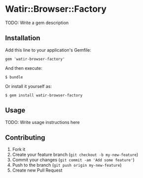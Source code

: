 # Watir::Browser::Factory

TODO: Write a gem description

## Installation

Add this line to your application's Gemfile:

    gem 'watir-browser-factory'

And then execute:

    $ bundle

Or install it yourself as:

    $ gem install watir-browser-factory

## Usage

TODO: Write usage instructions here

## Contributing

1. Fork it
2. Create your feature branch (`git checkout -b my-new-feature`)
3. Commit your changes (`git commit -am 'Add some feature'`)
4. Push to the branch (`git push origin my-new-feature`)
5. Create new Pull Request
